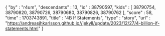 {
  "by" : "r4um",
  "descendants" : 13,
  "id" : 38790597,
  "kids" : [ 38790754, 38790820, 38790726, 38790680, 38790826, 38790762 ],
  "score" : 58,
  "time" : 1703743891,
  "title" : "4B If Statements",
  "type" : "story",
  "url" : "https://andreasjhkarlsson.github.io//jekyll/update/2023/12/27/4-billion-if-statements.html"
}
